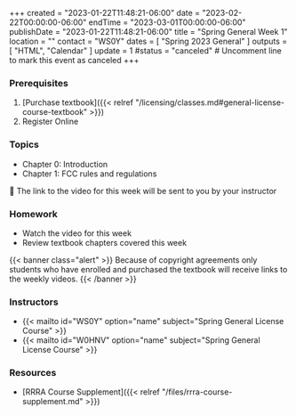 +++
created = "2023-01-22T11:48:21-06:00"
date = "2023-02-22T00:00:00-06:00"
endTime = "2023-03-01T00:00:00-06:00"
publishDate = "2023-01-22T11:48:21-06:00"
title = "Spring General Week 1"
location = ""
contact = "WS0Y"
dates = [ "Spring 2023 General" ]
outputs = [ "HTML", "Calendar" ]
update = 1
#status = "canceled"	# Uncomment line to mark this event as canceled	
+++
### Prerequisites

1. [Purchase textbook]({{< relref "/licensing/classes.md#general-license-course-textbook" >}})
1. Register Online

### Topics

* Chapter 0: Introduction
* Chapter 1: FCC rules and regulations

:vhs: The link to the video for this week will be sent to you by your
instructor

### Homework

* Watch the video for this week
* Review textbook chapters covered this week

{{< banner class="alert" >}}
Because of copyright agreements only students who have enrolled and
purchased the textbook will receive links to the weekly videos.
{{< /banner >}}

### Instructors

* {{< mailto id="WS0Y" option="name" subject="Spring General License Course" >}}
* {{< mailto id="W0HNV" option="name" subject="Spring General License Course" >}}

### Resources

* [RRRA Course Supplement]({{< relref "/files/rrra-course-supplement.md" >}})

